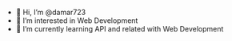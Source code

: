 - 👋 Hi, I’m @damar723
- 👀 I’m interested in Web Development
- 🌱 I’m currently learning API and related with Web Development

<!---
damar723/damar723 is a ✨ special ✨ repository because its `README.md` (this file) appears on your GitHub profile.
You can click the Preview link to take a look at your changes.
--->
